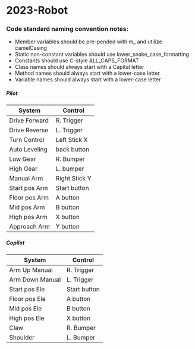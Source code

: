 # 2023-Robot

### Code standard naming convention notes:
* Member variables should be pre-pended with m_ and utilize camelCasing
* Static non-constant variables should use lower_snake_case_formatting
* Constants should use C-style ALL_CAPS_FORMAT
* Class names should always start with a Capital letter
* Method names should always start with a lower-case letter
* Variable names should always start with a lower-case letter

##### Pilot 

|System          | Control       |
|----------------|---------------|
| Drive Forward  | R. Trigger    |
| Drive Reverse  | L. Trigger    |
| Turn Control   | Left Stick X  |
| Auto Leveling  | back button   |
| Low Gear       | R. Bumper     |
| High Gear      | L. bumper     |
| Manual Arm     | Right Stick Y |
| Start pos Arm  | Start button  |
| Floor pos Arm  | A button      |
| Mid pos Arm    | B button      |
| High pos Arm   | X button      |
| Approach Arm   | Y button      |

##### Copilot

|System          | Control       |
|----------------|---------------|
| Arm Up Manual  | R. Trigger    |
| Arm Down Manual| L. Trigger    |
| Start pos Ele  | Start button  |
| Floor pos Ele  | A button      |
| Mid pos Ele    | B button      |
| High pos Ele   | X button      |
| Claw           | R. Bumper     |
| Shoulder       | L. Bumper     |